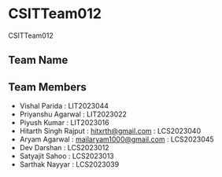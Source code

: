 # CSITTeam012
CSITTeam012

## Team Name

## Team Members

- Vishal Parida : LIT2023044
- Priyanshu Agarwal : LIT2023022
- Piyush Kumar : LIT2023016
- Hitarth Singh Rajput : hitxrth@gmail.com : LCS2023040
- Aryam Agarwal : mailaryam1000@gmail.com : LCS2023045
- Dev Darshan : LCS2023012
- Satyajit Sahoo : LCS2023013
- Sarthak Nayyar : LCS2023039

